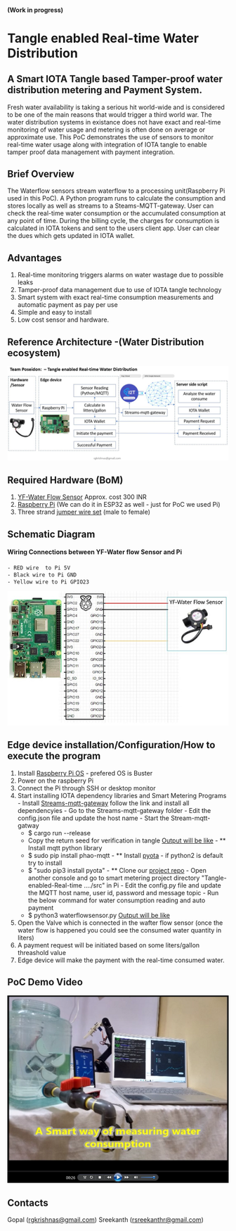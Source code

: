 #### (Work in progress)
# Tangle enabled Real-time Water Distribution
## A Smart IOTA Tangle based Tamper-proof water distribution metering and Payment System.
Fresh water availability is taking a serious hit world-wide and is considered to be one of the main reasons that would trigger a third world war.
The water distribution systems in existance does not have exact and real-time monitoring of water usage and metering is often done on average or approximate use. This PoC demonstrates the use of sensors to monitor real-time water usage along with integration of IOTA tangle to enable tamper proof data management with payment integration.
## Brief Overview
The Waterflow sensors stream waterflow to a processing unit(Raspberry Pi used in this PoC). A Python program runs to calculate the consumption and stores locally as well as streams to a Steams-MQTT-gateway. User can check the real-time water consumption or the accumulated consumption at any point of time. During the billing cycle, the charges for consumption is calculated in IOTA tokens and sent to the users client app. User can clear the dues which gets updated in IOTA wallet.
## Advantages
1. Real-time monitoring triggers alarms on water wastage due to possible leaks
2. Tamper-proof data management due to use of IOTA tangle technology
3. Smart system with exact real-time consumption measurements and automatic payment as pay per use
4. Simple and easy to install
5. Low cost sensor and hardware.
## Reference Architecture -(Water Distribution ecosystem)
![Architecture](images/flow_diagram.JPG)

## Required Hardware (BoM)
  1. [YF-Water Flow Sensor](https://robu.in/product/yf-s201-water-flow-measurement-sensor-with-1-30liter-min-flow-rate-2/?gclid=Cj0KCQiAkuP9BRCkARIsAKGLE8UxgRBkIr7N0A73nVRC6L-rj1wSw8ms-no1rjBF1aaWUuvCUBeDVyIaAiO2EALw_wcB)
     Approx. cost 300 INR
  2. [Raspberry Pi](https://www.raspberrypi.org/products/raspberry-pi-4-model-b/?resellerType=home) (We can do it in ESP32 as well - just for PoC we used Pi)
  3. Three strand [jumper wire set](https://robu.in/product/male-to-female-jumper-wires-40-pin-40cm/) (male to female)

## Schematic Diagram 
#### Wiring Connections between YF-Water flow Sensor and Pi
    - RED wire  to Pi 5V
    - Black wire to Pi GND
    - Yellow wire to Pi GPIO23
![Wiring Diagram](images/Pi2WaterFlowSensor.JPG)

## Edge device installation/Configuration/How to execute the program
   1. Install [Raspberry Pi OS](https://www.raspberrypi.org/software/) - prefered OS is Buster 
   2. Power on the raspberry Pi
   3. Connect the Pi through SSH or desktop monitor
   4. Start installing IOTA dependency libraries and Smart Metering Programs
     - Install [Streams-mqtt-gateway](https://github.com/iot2tangle/Streams-mqtt-gateway) follow the link and install all dependencyies 
     - Go to the Streams-mqtt-gateway folder 
     - Edit the config.json file and update the host name
     - Start the Stream-mqtt-gatway
       - $ cargo run --release
       - Copy the return seed for verification in tangle
       [Output will be like](images/Screenshot1.2_streams-mqtt.JPG)
     - ** Install mqtt python library
       - $ sudo pip install phao-mqtt
     - ** Install [pyota](https://github.com/iotaledger/iota.py) - if python2 is default try to install 
       - $ "sudo pip3 install pyota"
     - ** Clone our [project repo](https://github.com/rgkrishnas/Tangle-enabled-Real-time-Water-Distribution)
     - Open another console and go to smart metering project directory "Tangle-enabled-Real-time ..../src" in Pi 
     - Edit the config.py file and update the MQTT host name, user id, password and message topic
     - Run the below command for water consumption reading and auto payment
       - $ python3 waterflowsensor.py 
       [Output will be like](images/Screenshot2_waterFlowMeasure.JPG)
   5. Open the Valve which is connected in the wafter flow sensor (once the water flow is happened you could see the consumed water quantity in liters)
   6. A payment request will be initiated based on some liters/gallon threashold value
   7. Edge device will make the payment with the real-time consumed water.  

## PoC Demo Video
[![Working Prototype Demo](images/VideoThumb.png)](https://youtu.be/EH2FJtxiFEA)

## Contacts
Gopal (rgkrishnas@gmail.com)
Sreekanth (rsreekanthr@gmail.com) 
